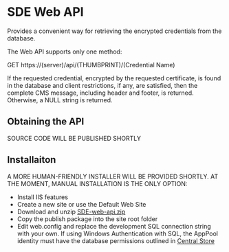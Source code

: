 # SDE Web API

Provides a convenient way for retrieving the encrypted credentials from the database.

The Web API supports only one method:

GET https://(server)/api/(THUMBPRINT)/(Credential Name)

If the requested credential, encrypted by the requested certificate, is found in the database and client restrictions, if any, are satisfied, then the complete CMS message, including header and footer, is returned. Otherwise, a NULL string is returned.

## Obtaining the API

SOURCE CODE WILL BE PUBLISHED SHORTLY

## Installaiton

A MORE HUMAN-FRIENDLY INSTALLER WILL BE PROVIDED SHORTLY.
AT THE MOMENT, MANUAL INSTALLATION IS THE ONLY OPTION:

- Install IIS features
- Create a new site or use the Default Web Site
- Download and unzip [SDE-web-api.zip](/SDE-web-api.zip)
- Copy the publish package into the site root folder
- Edit web.config and replace the development SQL connection string with your own. If using Windows Authentication with SQL, the AppPool identity must have the database permissions outlined in [Central Store](/../01-database/readme.md)